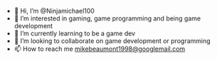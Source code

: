 - 👋 Hi, I’m @Ninjamichael100
- 👀 I’m interested in gaming, game programming and being game development 
- 🌱 I’m currently learning to be a game dev
- 💞️ I’m looking to collaborate on game development or programming 
- 📫 How to reach me mikebeaumont1998@googlemail.com 

<!---
Ninjamichael100/Ninjamichael100 is a ✨ special ✨ repository because its `README.md` (this file) appears on your GitHub profile.
You can click the Preview link to take a look at your changes.
--->
